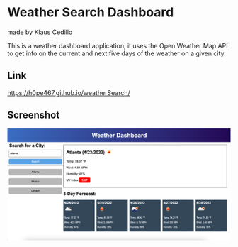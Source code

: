 # Weather Search Dashboard
made by Klaus Cedillo

This is a weather dashboard application, it uses the Open Weather Map API to get info on the current and next five days of the weather on a given city.

## Link
https://h0pe467.github.io/weatherSearch/

## Screenshot
![Weather Dashboard](./assets/deployedApp.png)
